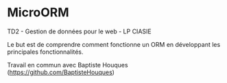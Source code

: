 # MicroORM

TD2 - Gestion de données pour le web - LP CIASIE

Le but est de comprendre comment fonctionne un ORM en développant les principales fonctionnalités.

Travail en commun avec Baptiste Houques (https://github.com/BaptisteHouques)
